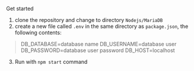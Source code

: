 Get started

1. clone the repository and change to directory `Nodejs/MariaDB`
2. create a new file called `.env` in the same directory as `package.json`, the following contents:

> DB_DATABASE=database name
> DB_USERNAME=database user
> DB_PASSWORD=database user password
> DB_HOST=localhost

3. Run with `npm start` command